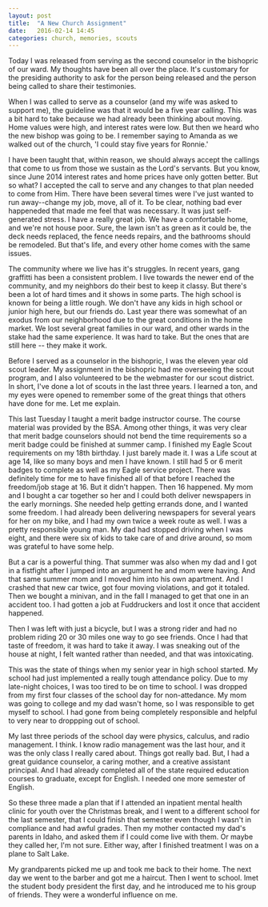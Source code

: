 ```yaml
---
layout: post
title:  "A New Church Assignment"
date:   2016-02-14 14:45
categories: church, memories, scouts
---
```

Today I was released from serving as the second counselor in the bishopric of our ward. My thoughts have been all over the place. It's customary for the presiding authority to ask for the person being released and the person being called to share their testimonies.

When I was called to serve as a counselor (and my wife was asked to support me), the guideline was that it would be a five year calling. This was a bit hard to take because we had already been thinking about moving. Home values were high, and interest rates were low. But then we heard who the new bishop was going to be. I remember saying to Amanda as we walked out of the church, 'I could stay five years for Ronnie.'

I have been taught that, within reason, we should always accept the callings that come to us from those we sustain as the Lord's servants. But you know, since June 2014 interest rates and home prices have only gotten better. But so what? I accepted the call to serve and any changes to that plan needed to come from Him. There have been several times were I've just wanted to run away--change my job, move, all of it. To be clear, nothing bad ever happeneded that made me feel that was necessary. It was just self-generated stress. I have a really great job. We have a comfortable home, and we're not house poor. Sure, the lawn isn't as green as it could be, the deck needs replaced, the fence needs repairs, and the bathrooms should be remodeled. But that's life, and every other home comes with the same issues.

The community where we live has it's struggles. In recent years, gang graffitti has been a consistent problem. I live towards the newer end of the community, and my neighbors do their best to keep it classy. But there's been a lot of hard times and it shows in some parts. The high school is known for being a little rough. We don't have any kids in high school or junior high here, but our friends do. Last year there was somewhat of an exodus from our neighborhood due to the great conditions in the home market. We lost several great families in our ward, and other wards in the stake had the same experience. It was hard to take. But the ones that are still here -- they make it work.

Before I served as a counselor in the bishopric, I was the eleven year old scout leader. My assignment in the bishopric had me overseeing the scout program, and I also volunteered to be the webmaster for our scout district. In short, I've done a lot of scouts in the last three years. I learned a ton, and my eyes were opened to remember some of the great things that others have done for me. Let me explain.

This last Tuesday I taught a merit badge instructor course. The course material was provided by the BSA. Among other things, it was very clear that merit badge counselors should not bend the time requirements so a merit badge could be finished at summer camp. I finished my Eagle Scout requirements on my 18th birthday. I just barely made it. I was a Life scout at age 14, like so many boys and men I have known. I still had 5 or 6 merit badges to complete as well as my Eagle service project. There was definitely time for me to have finished all of that before I reached the freedom/job stage at 16. But it didn't happen. Then 16 happened. My mom and I bought a car together so her and I could both deliver newspapers in the early mornings. She needed help getting errands done, and I wanted some freedom. I had already been delivering newspapers for several years for her on my bike, and I had my own twice a week route as well. I was a pretty responsible young man. My dad had stopped driving when I was eight, and there were six of kids to take care of and drive around, so mom was grateful to have some help.

But a car is a powerful thing. That summer was also when my dad and I got in a fistfight after I jumped into an argument he and mom were having. And that same summer mom and I moved him into his own apartment. And I crashed that new car twice, got four moving violations, and got it totaled. Then we bought a minivan, and in the fall I managed to get that one in an accident too. I had gotten a job at Fuddruckers and lost it once that accident happened.

Then I was left with just a bicycle, but I was a strong rider and had no problem riding 20 or 30 miles one way to go see friends. Once I had that taste of freedom, it was hard to take it away. I was sneaking out of the house at night, I felt wanted rather than needed, and that was intoxicating.

This was the state of things when my senior year in high school started. My school had just implemented a really tough attendance policy. Due to my late-night choices, I was too tired to be on time to school. I was dropped from my first four classes of the school day for non-attedance. My mom was going to college and my dad wasn't home, so I was responsible to get myself to school. I had gone from being completely responsible and helpful to very near to droppping out of school.

My last three periods of the school day were physics, calculus, and radio management. I think. I know radio management was the last hour, and it was the only class I really cared about. Things got really bad. But, I had a great guidance counselor, a caring mother, and a creative assistant principal. And I had already completed all of the state required education courses to graduate, except for English. I needed one more semester of English.

So these three made a plan that if I attended an inpatient mental health clinic for youth over the Christmas break, and I went to a different school for the last semester, that I could finish that semester even though I wasn't in compliance and had awful grades. Then my mother contacted my dad's parents in Idaho, and asked them if I could come live with them. Or maybe they called her, I'm not sure. Either way, after I finished treatment I was on a plane to Salt Lake.

My grandparents picked me up and took me back to their home. The next day we went to the barber and got me a haircut. Then I went to school. Imet the student body president the first day, and he introduced me to his group of friends. They were a wonderful influence on me.

